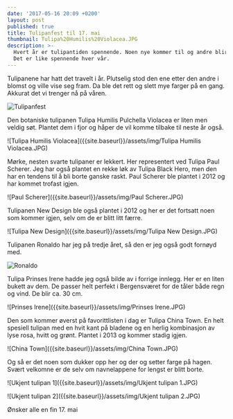 ```yaml
---
date: '2017-05-16 20:09 +0200'
layout: post
published: true
title: Tulipanfest til 17. mai
thumbnail: Tulipa%20Humilis%20Violacea.JPG
description: >-
  Hvert år er tulipantiden spennende. Noen nye kommer til og andre blir borte.
  Det er like spennende hver vår.
---
```


Tulipanene har hatt det travelt i år. Plutselig stod den ene etter den andre i blomst og ville vise seg fram. Da ble det rett og slett mye farger på en gang. Akkurat det vi trenger nå på våren.

![Tulipanfest]({{site.baseurl}}/assets/img/Tulipanfest.JPG)

Den botaniske tulipanen Tulipa Humilis Pulchella Violacea er liten men veldig søt. Plantet dem i fjor og håper de vil komme tilbake til neste år også.

![Tulipa Humilis Violacea]({{site.baseurl}}/assets/img/Tulipa Humilis Violacea.JPG)

<!--more-->

Mørke, nesten svarte tulipaner er lekkert. Her representert ved Tulipa Paul Scherer. Jeg har også plantet en rekke løk av Tulipa Black Hero, men den har en tendens til å bli borte ganske raskt. Paul Scherer ble plantet i 2012 og har kommet trofast igjen.

![Paul Scherer]({{site.baseurl}}/assets/img/Paul Scherer.JPG)

Tulipanen New Design ble også plantet i 2012 og her er det fortsatt noen som kommer igjen, selv om de er blitt litt færre.

![Tulipa New Design]({{site.baseurl}}/assets/img/Tulipa New Design.JPG)

Tulipanen Ronaldo har jeg på tredje året, så den er jeg også godt fornøyd med. 

![Ronaldo]({{site.baseurl}}/assets/img/Ronaldo.JPG)

Tulipa Prinses Irene hadde jeg også bilde av i forrige innlegg. Her er en liten bukett av dem. De passer helt perfekt i Bergensværet for de tåler både regn og vind. De blir ca. 30 cm. 

![Prinses Irene]({{site.baseurl}}/assets/img/Prinses Irene.JPG)

Den som kommer øverst på favorittlisten i dag er Tulipa China Town. En helt spesiell tulipan med en hvit kant på bladene og en herlig kombinasjon av lyse rosa, hvitt og grønt. Plantet i 2013 og kommer stadig igjen.

![China Town]({{site.baseurl}}/assets/img/China Town.JPG)

Og så er det noen som dukker opp her og der og setter farge på hagen. Svært velkomne er de selv om navnelappene for lengst er blitt borte.

![Ukjent tulipan 1]({{site.baseurl}}/assets/img/Ukjent tulipan 1.JPG)

![Ukjent tulipan 2]({{site.baseurl}}/assets/img/Ukjent tulipan 2.JPG)

Ønsker alle en fin 17. mai
